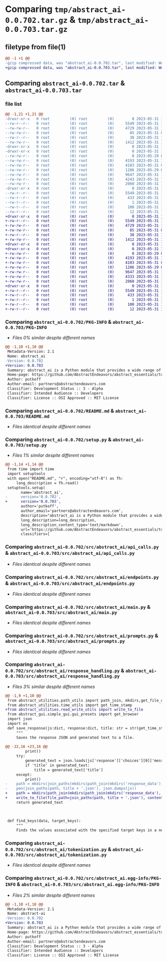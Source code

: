 # Comparing `tmp/abstract_ai-0.0.702.tar.gz` & `tmp/abstract_ai-0.0.703.tar.gz`

## filetype from file(1)

```diff
@@ -1 +1 @@
-gzip compressed data, was "abstract_ai-0.0.702.tar", last modified: Wed May 31 19:32:02 2023, max compression
+gzip compressed data, was "abstract_ai-0.0.703.tar", last modified: Wed May 31 19:34:43 2023, max compression
```

## Comparing `abstract_ai-0.0.702.tar` & `abstract_ai-0.0.703.tar`

### file list

```diff
@@ -1,21 +1,21 @@
-drwxr-xr-x   0 root         (0) root         (0)        0 2023-05-31 19:32:02.400370 abstract_ai-0.0.702/
--rw-r--r--   0 root         (0) root         (0)     5549 2023-05-31 19:32:02.400370 abstract_ai-0.0.702/PKG-INFO
--rw-rw-r--   0 root         (0) root         (0)     4729 2023-05-31 17:26:44.000000 abstract_ai-0.0.702/README.md
--rw-rw-r--   0 root         (0) root         (0)       85 2023-05-31 01:51:39.000000 abstract_ai-0.0.702/pyproject.toml
--rw-r--r--   0 root         (0) root         (0)       38 2023-05-31 19:32:02.400370 abstract_ai-0.0.702/setup.cfg
--rw-rw-r--   0 root         (0) root         (0)     1412 2023-05-31 19:31:45.000000 abstract_ai-0.0.702/setup.py
-drwxr-xr-x   0 root         (0) root         (0)        0 2023-05-31 19:32:02.392370 abstract_ai-0.0.702/src/
-drwxr-xr-x   0 root         (0) root         (0)        0 2023-05-31 19:32:02.396370 abstract_ai-0.0.702/src/abstract_ai/
--rw-rw-r--   0 root         (0) root         (0)        0 2023-05-29 07:24:38.000000 abstract_ai-0.0.702/src/abstract_ai/__init__.py
--rw-rw-r--   0 root         (0) root         (0)     4193 2023-05-31 19:30:00.000000 abstract_ai-0.0.702/src/abstract_ai/api_calls.py
--rw-rw-r--   0 root         (0) root         (0)     4103 2023-05-31 09:35:39.000000 abstract_ai-0.0.702/src/abstract_ai/endpoints.py
--rw-rw-r--   0 root         (0) root         (0)     1286 2023-05-29 07:24:38.000000 abstract_ai-0.0.702/src/abstract_ai/main.py
--rw-rw-r--   0 root         (0) root         (0)     9647 2023-05-31 17:38:48.000000 abstract_ai-0.0.702/src/abstract_ai/prompts.py
--rw-rw-r--   0 root         (0) root         (0)     4243 2023-05-31 19:31:38.000000 abstract_ai-0.0.702/src/abstract_ai/response_handling.py
--rw-rw-r--   0 root         (0) root         (0)     2060 2023-05-31 18:22:52.000000 abstract_ai-0.0.702/src/abstract_ai/tokenization.py
-drwxr-xr-x   0 root         (0) root         (0)        0 2023-05-31 19:32:02.400370 abstract_ai-0.0.702/src/abstract_ai.egg-info/
--rw-r--r--   0 root         (0) root         (0)     5549 2023-05-31 19:32:02.000000 abstract_ai-0.0.702/src/abstract_ai.egg-info/PKG-INFO
--rw-r--r--   0 root         (0) root         (0)      433 2023-05-31 19:32:02.000000 abstract_ai-0.0.702/src/abstract_ai.egg-info/SOURCES.txt
--rw-r--r--   0 root         (0) root         (0)        1 2023-05-31 19:32:02.000000 abstract_ai-0.0.702/src/abstract_ai.egg-info/dependency_links.txt
--rw-r--r--   0 root         (0) root         (0)      100 2023-05-31 19:32:02.000000 abstract_ai-0.0.702/src/abstract_ai.egg-info/requires.txt
--rw-r--r--   0 root         (0) root         (0)       12 2023-05-31 19:32:02.000000 abstract_ai-0.0.702/src/abstract_ai.egg-info/top_level.txt
+drwxr-xr-x   0 root         (0) root         (0)        0 2023-05-31 19:34:43.614635 abstract_ai-0.0.703/
+-rw-r--r--   0 root         (0) root         (0)     5549 2023-05-31 19:34:43.614635 abstract_ai-0.0.703/PKG-INFO
+-rw-rw-r--   0 root         (0) root         (0)     4729 2023-05-31 17:26:44.000000 abstract_ai-0.0.703/README.md
+-rw-rw-r--   0 root         (0) root         (0)       85 2023-05-31 01:51:39.000000 abstract_ai-0.0.703/pyproject.toml
+-rw-r--r--   0 root         (0) root         (0)       38 2023-05-31 19:34:43.614635 abstract_ai-0.0.703/setup.cfg
+-rw-rw-r--   0 root         (0) root         (0)     1412 2023-05-31 19:34:27.000000 abstract_ai-0.0.703/setup.py
+drwxr-xr-x   0 root         (0) root         (0)        0 2023-05-31 19:34:43.606635 abstract_ai-0.0.703/src/
+drwxr-xr-x   0 root         (0) root         (0)        0 2023-05-31 19:34:43.610635 abstract_ai-0.0.703/src/abstract_ai/
+-rw-rw-r--   0 root         (0) root         (0)        0 2023-05-29 07:24:38.000000 abstract_ai-0.0.703/src/abstract_ai/__init__.py
+-rw-rw-r--   0 root         (0) root         (0)     4193 2023-05-31 19:30:00.000000 abstract_ai-0.0.703/src/abstract_ai/api_calls.py
+-rw-rw-r--   0 root         (0) root         (0)     4103 2023-05-31 09:35:39.000000 abstract_ai-0.0.703/src/abstract_ai/endpoints.py
+-rw-rw-r--   0 root         (0) root         (0)     1286 2023-05-29 07:24:38.000000 abstract_ai-0.0.703/src/abstract_ai/main.py
+-rw-rw-r--   0 root         (0) root         (0)     9647 2023-05-31 17:38:48.000000 abstract_ai-0.0.703/src/abstract_ai/prompts.py
+-rw-rw-r--   0 root         (0) root         (0)     4333 2023-05-31 19:34:21.000000 abstract_ai-0.0.703/src/abstract_ai/response_handling.py
+-rw-rw-r--   0 root         (0) root         (0)     2060 2023-05-31 18:22:52.000000 abstract_ai-0.0.703/src/abstract_ai/tokenization.py
+drwxr-xr-x   0 root         (0) root         (0)        0 2023-05-31 19:34:43.610635 abstract_ai-0.0.703/src/abstract_ai.egg-info/
+-rw-r--r--   0 root         (0) root         (0)     5549 2023-05-31 19:34:43.000000 abstract_ai-0.0.703/src/abstract_ai.egg-info/PKG-INFO
+-rw-r--r--   0 root         (0) root         (0)      433 2023-05-31 19:34:43.000000 abstract_ai-0.0.703/src/abstract_ai.egg-info/SOURCES.txt
+-rw-r--r--   0 root         (0) root         (0)        1 2023-05-31 19:34:43.000000 abstract_ai-0.0.703/src/abstract_ai.egg-info/dependency_links.txt
+-rw-r--r--   0 root         (0) root         (0)      100 2023-05-31 19:34:43.000000 abstract_ai-0.0.703/src/abstract_ai.egg-info/requires.txt
+-rw-r--r--   0 root         (0) root         (0)       12 2023-05-31 19:34:43.000000 abstract_ai-0.0.703/src/abstract_ai.egg-info/top_level.txt
```

### Comparing `abstract_ai-0.0.702/PKG-INFO` & `abstract_ai-0.0.703/PKG-INFO`

 * *Files 0% similar despite different names*

```diff
@@ -1,10 +1,10 @@
 Metadata-Version: 2.1
 Name: abstract_ai
-Version: 0.0.702
+Version: 0.0.703
 Summary: abstract_ai is a Python module that provides a wide range of functionalities aimed at facilitating and enhancing interactions with AI. Developed by putkoff, it comprises several utility modules to help handle API responses, generate requests, manage tokenization, and deal with other related aspects.
 Home-page: https://github.com/AbstractEndeavors/abstract_essentials/tree/main/abstract_ai
 Author: putkoff
 Author-email: partners@abstractendeavors.com
 Classifier: Development Status :: 3 - Alpha
 Classifier: Intended Audience :: Developers
 Classifier: License :: OSI Approved :: MIT License
```

### Comparing `abstract_ai-0.0.702/README.md` & `abstract_ai-0.0.703/README.md`

 * *Files identical despite different names*

### Comparing `abstract_ai-0.0.702/setup.py` & `abstract_ai-0.0.703/setup.py`

 * *Files 1% similar despite different names*

```diff
@@ -1,14 +1,14 @@
 from time import time
 import setuptools
 with open("README.md", "r", encoding="utf-8") as fh:
     long_description = fh.read()
 setuptools.setup(
       name='abstract_ai',
-      version='0.0.702',
+      version='0.0.703',
       author='putkoff',
       author_email='partners@abstractendeavors.com',
       description="abstract_ai is a Python module that provides a wide range of functionalities aimed at facilitating and enhancing interactions with AI. Developed by putkoff, it comprises several utility modules to help handle API responses, generate requests, manage tokenization, and deal with other related aspects.",
       long_description=long_description,
       long_description_content_type='text/markdown',
       url='https://github.com/AbstractEndeavors/abstract_essentials/tree/main/abstract_ai',
       classifiers=[
```

### Comparing `abstract_ai-0.0.702/src/abstract_ai/api_calls.py` & `abstract_ai-0.0.703/src/abstract_ai/api_calls.py`

 * *Files identical despite different names*

### Comparing `abstract_ai-0.0.702/src/abstract_ai/endpoints.py` & `abstract_ai-0.0.703/src/abstract_ai/endpoints.py`

 * *Files identical despite different names*

### Comparing `abstract_ai-0.0.702/src/abstract_ai/main.py` & `abstract_ai-0.0.703/src/abstract_ai/main.py`

 * *Files identical despite different names*

### Comparing `abstract_ai-0.0.702/src/abstract_ai/prompts.py` & `abstract_ai-0.0.703/src/abstract_ai/prompts.py`

 * *Files identical despite different names*

### Comparing `abstract_ai-0.0.702/src/abstract_ai/response_handling.py` & `abstract_ai-0.0.703/src/abstract_ai/response_handling.py`

 * *Files 3% similar despite different names*

```diff
@@ -1,9 +1,10 @@
 from abstract_utilities.path_utils import path_join, mkdirs,get_file_create_time
 from abstract_utilities.time_utils import get_time_stamp
+from abstract_utilities.read_write_utils import write_to_file
 from abstract_gui.simple_gui.gui_presets import get_browser
 import json
 import os
 def save_response(js:dict, response:dict, title: str = str(get_time_stamp())):
     """
     Saves the response JSON and generated text to a file.
 
@@ -22,16 +23,16 @@
         print()
     try:
         generated_text = json.loads(js['response']['choices'][0]['message']['content'])
         if 'title' in generated_text:
             title = generated_text['title']
     except:
         print()
-    path = mkdirs(join_paths(mkdirs(path_join(mkdirs('response_data'), date())), js['model']))
-    pen(join_paths(path, title + '.json'), json.dumps(js))
+    path = mkdirs(path_join(mkdirs(path_join(mkdirs('response_data'), date())), js['model']))
+    write_to_file(file_path=join_paths(path, title + '.json'), contents=json.dumps(js))
     return generated_text
 
 
 
 def find_keys(data, target_keys):
     """
     Finds the values associated with the specified target keys in a nested dictionary or list.
```

### Comparing `abstract_ai-0.0.702/src/abstract_ai/tokenization.py` & `abstract_ai-0.0.703/src/abstract_ai/tokenization.py`

 * *Files identical despite different names*

### Comparing `abstract_ai-0.0.702/src/abstract_ai.egg-info/PKG-INFO` & `abstract_ai-0.0.703/src/abstract_ai.egg-info/PKG-INFO`

 * *Files 2% similar despite different names*

```diff
@@ -1,10 +1,10 @@
 Metadata-Version: 2.1
 Name: abstract-ai
-Version: 0.0.702
+Version: 0.0.703
 Summary: abstract_ai is a Python module that provides a wide range of functionalities aimed at facilitating and enhancing interactions with AI. Developed by putkoff, it comprises several utility modules to help handle API responses, generate requests, manage tokenization, and deal with other related aspects.
 Home-page: https://github.com/AbstractEndeavors/abstract_essentials/tree/main/abstract_ai
 Author: putkoff
 Author-email: partners@abstractendeavors.com
 Classifier: Development Status :: 3 - Alpha
 Classifier: Intended Audience :: Developers
 Classifier: License :: OSI Approved :: MIT License
```

